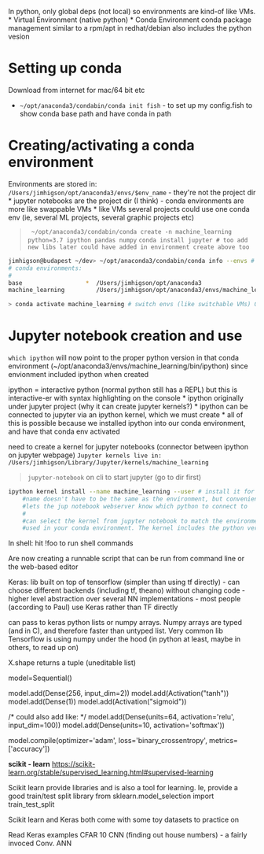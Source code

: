 
In python, only global deps (not local) so environments are kind-of like VMs.
    * Virtual Environment (native python)
    * Conda Environment
        conda package management
        similar to a rpm/apt in redhat/debian
        also includes the python vesion

Setting up conda
================

Download from internet for mac/64 bit etc

* `~/opt/anaconda3/condabin/conda init fish` - to set up my config.fish to show conda base path and have conda in path


Creating/activating a conda environment
============================

Environments are stored in: `/Users/jimhigson/opt/anaconda3/envs/$env_name` - they're not the project dir
    * jupyter notebooks are the project dir (I think) - conda environments are more like swappable VMs
    * like VMs several projects could use one conda env (ie, several ML projects, several graphic projects etc)

> ` ~/opt/anaconda3/condabin/conda create -n machine_learning python=3.7 ipython pandas numpy`
> `conda install jupyter # too add new libs later could have added in environment create above too`

```sh
jimhigson@budapest ~/dev> ~/opt/anaconda3/condabin/conda info --envs # ask to list the envs
# conda environments:
#
base                  *  /Users/jimhigson/opt/anaconda3
machine_learning         /Users/jimhigson/opt/anaconda3/envs/machine_learning

> conda activate machine_learning # switch envs (like switchable VMs) OS shell will now have been modidifed by conda activate.
```

Jupyter notebook creation and use
================================

`which ipython` will now point to the proper python version in that conda environment (~/opt/anaconda3/envs/machine_learning/bin/ipython) since envionment included ipython when created

ipython = interactive python (normal python still has a REPL) but this is interactive-er with syntax highlighting on the console
    * ipython originally under jupyter project (why it can create jupyter kernels?)
    * ipython can be connected to jupyter via an ipython kernel, which we must create
    * all of this is possible because we installed ipython into our conda environment, and have that conda env activated

need to create a kernel for jupyter notebooks (connector between ipython on jupyter webpage)
`Jupyter kernels live in: /Users/jimhigson/Library/Jupyter/kernels/machine_learning`

> `jupyter-notebook` on cli to start jupyter (go to dir first)

```sh
ipython kernel install --name machine_learning --user # install it for the user (not globally)
    #name doesn't have to be the same as the environment, but convenient if they are the same
    #lets the jup notebook webserver know which python to connect to
    #
    #can select the kernel from jupyter notebook to match the environment, so that it points to the kernel
    #used in your conda environment. The kernel includes the python version, depedencies etc
```

In shell:
    hit !foo to run shell commands

Are now creating a runnable script that can be run from command line or the web-based editor

Keras: lib built on top of tensorflow (simpler than using tf directly) - can choose different backends (including tf, theano) without changing code
    - higher level abstraction over several NN implementations
    - most people (according to Paul) use Keras rather than TF directly

can pass to keras python lists or numpy arrays. Numpy arrays are typed (and in C), and therefore faster than untyped list. Very common lib
Tensorflow is using numpy under the hood (in python at least, maybe in others, to read up on)

X.shape returns a tuple (uneditable list)

model=Sequential()

model.add(Dense(256, input_dim=2))
model.add(Activation("tanh"))
model.add(Dense(1))
model.add(Activation("sigmoid"))

/* could also add like: */
model.add(Dense(units=64, activation='relu', input_dim=100))
model.add(Dense(units=10, activation='softmax'))

model.compile(optimizer='adam', loss='binary_crossentropy', metrics=['accuracy'])

**scikit - learn**
https://scikit-learn.org/stable/supervised_learning.html#supervised-learning

Scikit learn provide libraries and is also a tool for learning. Ie, provide a good train/test split library
    from sklearn.model_selection import train_test_split


Scikit learn and Keras both come with some toy datasets to practice on

Read Keras examples CFAR 10 CNN (finding out house numbers)
    - a fairly invoced Conv. ANN